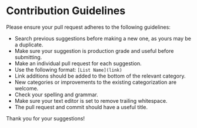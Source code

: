 # Contribution Guidelines

Please ensure your pull request adheres to the following guidelines:

- Search previous suggestions before making a new one, as yours may be a duplicate.
- Make sure your suggestion is production grade and useful before submitting.
- Make an individual pull request for each suggestion.
- Use the following format: `[List Name](link)`
- Link additions should be added to the bottom of the relevant category.
- New categories or improvements to the existing categorization are welcome.
- Check your spelling and grammar.
- Make sure your text editor is set to remove trailing whitespace.
- The pull request and commit should have a useful title.

Thank you for your suggestions!